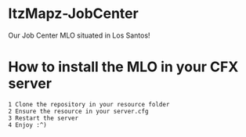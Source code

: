 # ItzMapz-JobCenter
 Our Job Center MLO situated in Los Santos!
 
# How to install the MLO in your CFX server
    1 Clone the repository in your resource folder
    2 Ensure the resource in your server.cfg
    3 Restart the server
    4 Enjoy :^)
